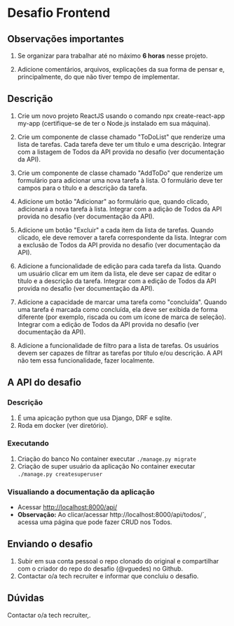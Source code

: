 # Desafio Frontend

## Observações importantes
1. Se organizar para trabalhar até no máximo **6 horas** nesse projeto.

1. Adicione comentários, arquivos, explicações da sua forma de pensar e, principalmente, do que não tiver tempo de implementar.

## Descrição

1. Crie um novo projeto ReactJS usando o comando npx create-react-app my-app (certifique-se de ter o Node.js instalado em sua máquina).

1. Crie um componente de classe chamado "ToDoList" que renderize uma lista de tarefas. Cada tarefa deve ter um título e uma descrição. Integrar com a listagem de Todos da API provida no desafio (ver documentação da API).

1. Crie um componente de classe chamado "AddToDo" que renderize um formulário para adicionar uma nova tarefa à lista. O formulário deve ter campos para o título e a descrição da tarefa.

1. Adicione um botão "Adicionar" ao formulário que, quando clicado, adicionará a nova tarefa à lista. Integrar com a adição de Todos da API provida no desafio (ver documentação da API).

1. Adicione um botão "Excluir" a cada item da lista de tarefas. Quando clicado, ele deve remover a tarefa correspondente da lista. Integrar com a exclusão de Todos da API provida no desafio (ver documentação da API).

1. Adicione a funcionalidade de edição para cada tarefa da lista. Quando um usuário clicar em um item da lista, ele deve ser capaz de editar o título e a descrição da tarefa. Integrar com a edição de Todos da API provida no desafio (ver documentação da API).

1. Adicione a capacidade de marcar uma tarefa como "concluída". Quando uma tarefa é marcada como concluída, ela deve ser exibida de forma diferente (por exemplo, riscada ou com um ícone de marca de seleção). Integrar com a edição de Todos da API provida no desafio (ver documentação da API).

1. Adicione a funcionalidade de filtro para a lista de tarefas. Os usuários devem ser capazes de filtrar as tarefas por título e/ou descrição. A API não tem essa funcionalidade, fazer localmente.

## A API do desafio
### Descrição
1. É uma apicação python que usa Django, DRF e sqlite.
1. Roda em docker (ver diretório).

### Executando
1. Criação do banco
No container executar `./manage.py migrate`
1. Criação de super usuário da aplicação
No container executar `./manage.py createsuperuser`

### Visualiando a documentação da aplicação
- Acessar [http://localhost:8000/api/](http://localhost:8000/api/)
- **Observação:** Ao clicar/acessar http://localhost:8000/api/todos/`, acessa uma página que pode fazer CRUD nos Todos.

## Enviando o desafio
1. Subir em sua conta pessoal o repo clonado do original e compartilhar com o criador do repo do desafio (@vguedes) no Github.
1. Contactar o/a tech recruiter e informar que concluiu o desafio.

## Dúvidas
Contactar o/a tech recruiter,.
